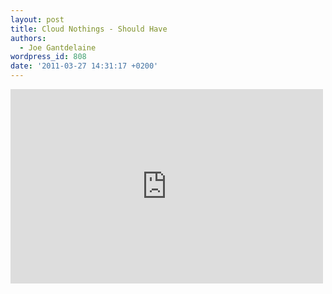 ```yaml
---
layout: post
title: Cloud Nothings - Should Have
authors:
  - Joe Gantdelaine
wordpress_id: 808
date: '2011-03-27 14:31:17 +0200'
---
```

<iframe title="YouTube video player" width="500" height="311" src="http://www.youtube.com/embed/xwuCSi2BgUI" frameborder="0" allowfullscreen></iframe>
